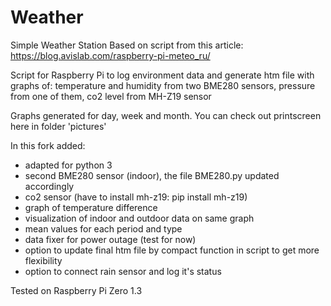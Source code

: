 # Weather
Simple Weather Station
Based on script from this article:
https://blog.avislab.com/raspberry-pi-meteo_ru/

Script for Raspberry Pi to log environment data and generate htm file with graphs of:
  temperature and humidity from two BME280 sensors, 
  pressure from one of them, 
  co2 level from MH-Z19 sensor
  
Graphs generated for day, week and month.
You can check out printscreen here in folder 'pictures'

In this fork added:
- adapted for python 3
- second BME280 sensor (indoor), the file BME280.py updated accordingly
- co2 sensor (have to install mh-z19: pip install mh-z19)
- graph of temperature difference
- visualization of indoor and outdoor data on same graph
- mean values for each period and type
- data fixer for power outage (test for now)
- option to update final htm file by compact function in script to get more flexibility 
- option to connect rain sensor and log it's status

Tested on Raspberry Pi Zero 1.3
